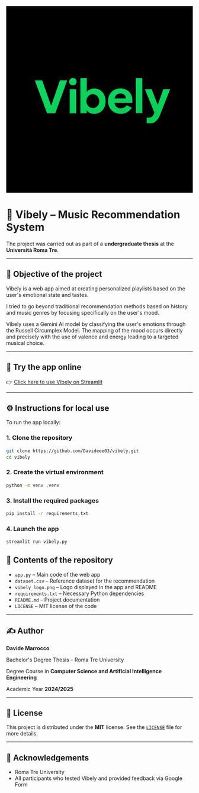 <img src="vibely_logo.png" alt="Logo Vibely" width="650"/>

# 🎵 Vibely – Music Recommendation System

The project was carried out as part of a **undergraduate thesis** at the **Università Roma Tre**.

---

## 🧠 Objective of the project
Vibely is a web app aimed at creating personalized playlists based on the user's emotional state and tastes. 

I tried to go beyond traditional recommendation methods based on history and music genres by focusing specifically on the user's mood. 

Vibely uses a Gemini AI model by classifying the user's emotions through the Russell Circumplex Model. The mapping of the mood occurs directly and precisely with the use of valence and energy leading to a targeted musical choice.

---

## 🔗 Try the app online

👉 [Click here to use Vibely on Streamlit](https://tuo-link.streamlit.app)

---

## ⚙️ Instructions for local use

To run the app locally:

### 1. Clone the repository
```bash
git clone https://github.com/Davideee03/vibely.git
cd vibely
```
### 2. Create the virtual environment
```bash
python -m venv .venv
```

### 3. Install the required packages
```bash
pip install -r requirements.txt
```

### 4. Launch the app
```bash
streamlit run vibely.py
```

## 📁 Contents of the repository

- `app.py` – Main code of the web app
- `dataset.csv` – Reference dataset for the recommendation
- `vibely_logo.png` – Logo displayed in the app and README
- `requirements.txt` – Necessary Python dependencies
- `README.md` – Project documentation
- `LICENSE` – MIT license of the code

---

## ✍️ Author

**Davide Marrocco**

Bachelor's Degree Thesis – Roma Tre University

Degree Course in **Computer Science and Artificial Intelligence Engineering**

Academic Year **2024/2025**

---

## 📄 License

This project is distributed under the **MIT** license. 
See the [`LICENSE`](LICENSE) file for more details.

---

## 🙏 Acknowledgements

- Roma Tre University
- All participants who tested Vibely and provided feedback via Google Form
